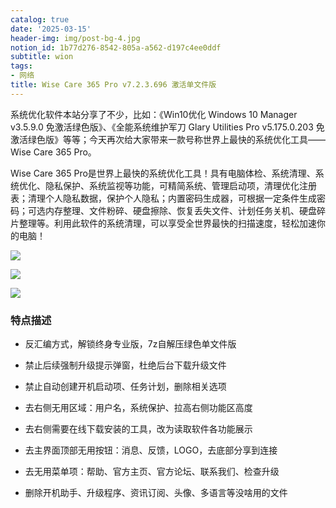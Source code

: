```yaml
---
catalog: true
date: '2025-03-15'
header-img: img/post-bg-4.jpg
notion_id: 1b77d276-8542-805a-a562-d197c4ee0ddf
subtitle: wion
tags:
- 网络
title: Wise Care 365 Pro v7.2.3.696 激活单文件版
---
```


系统优化软件本站分享了不少，比如：《Win10优化 Windows 10 Manager v3.5.9.0 免激活绿色版》、《全能系统维护军刀 Glary Utilities Pro v5.175.0.203 免激活绿色版》等等；今天再次给大家带来一款号称世界上最快的系统优化工具——Wise Care 365 Pro。


Wise Care 365 Pro是世界上最快的系统优化工具！具有电脑体检、系统清理、系统优化、隐私保护、系统监视等功能，可精简系统、管理启动项，清理优化注册表；清理个人隐私数据，保护个人隐私；内置密码生成器，可根据一定条件生成密码；可选内存整理、文件粉碎、硬盘擦除、恢复丢失文件、计划任务关机、硬盘碎片整理等。利用此软件的系统清理，可以享受全世界最快的扫描速度，轻松加速你的电脑！


![](https://img.fenxmi.com/zb_users/upload/2022/01/202201061641437960374697.jpg)


![](https://img.fenxmi.com/zb_users/upload/2022/01/202201061641437960105580.jpg)


![](https://img.fenxmi.com/zb_users/upload/2022/01/202201061641437960643200.jpg)


### 特点描述


- 反汇编方式，解锁终身专业版，7z自解压绿色单文件版


- 禁止后续强制升级提示弹窗，杜绝后台下载升级文件


- 禁止自动创建开机启动项、任务计划，删除相关选项


- 去右侧无用区域：用户名，系统保护、拉高右侧功能区高度


- 去右侧需要在线下载安装的工具，改为读取软件各功能展示


- 去主界面顶部无用按钮：消息、反馈，LOGO，去底部分享到连接


- 去无用菜单项：帮助、官方主页、官方论坛、联系我们、检查升级


- 删除开机助手、升级程序、资讯订阅、头像、多语言等没啥用的文件